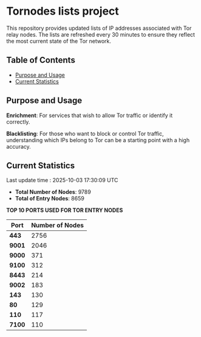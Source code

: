 # Tornodes lists project

This repository provides updated lists of IP addresses associated with Tor relay nodes. The lists are refreshed every 30 minutes to ensure they reflect the most current state of the Tor network.

## Table of Contents

- [Purpose and Usage](#purpose-and-usage)
- [Current Statistics](#current-statistics)


## Purpose and Usage

**Enrichment**: For services that wish to allow Tor traffic or identify it correctly.

**Blacklisting**: For those who want to block or control Tor traffic, understanding which IPs belong to Tor can be a starting point with a high accuracy.

## Current Statistics

Last update time : 2025-10-03 17:30:09 UTC

- **Total Number of Nodes**: 9789
- **Total of Entry Nodes**: 8659

**TOP 10 PORTS USED FOR TOR ENTRY NODES**

| **Port** | **Number of Nodes** |
|------|-----------------|
| **443**   | 2756  |
| **9001**   | 2046  |
| **9000**   | 371  |
| **9100**   | 312  |
| **8443**   | 214  |
| **9002**   | 183  |
| **143**   | 130  |
| **80**   | 129  |
| **110**   | 117  |
| **7100**   | 110  |

